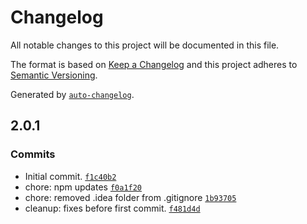 # Changelog

All notable changes to this project will be documented in this file.

The format is based on [Keep a Changelog](https://keepachangelog.com/en/1.0.0/)
and this project adheres to [Semantic Versioning](https://semver.org/spec/v2.0.0.html).

Generated by [`auto-changelog`](https://github.com/CookPete/auto-changelog).

## 2.0.1

### Commits

- Initial commit. [`f1c40b2`](https://github.com/UtahGooner/api-sage/commit/f1c40b2c2adb8e65d89966b783f2cd49a4cb1fd9)
- chore: npm updates [`f0a1f20`](https://github.com/UtahGooner/api-sage/commit/f0a1f20a19db17956ca264c9c4cb4ac3d29e7cfa)
- chore: removed .idea folder from .gitignore [`1b93705`](https://github.com/UtahGooner/api-sage/commit/1b93705f054a466a6763feda4b73a32f9edb2e37)
- cleanup: fixes before first commit. [`f481d4d`](https://github.com/UtahGooner/api-sage/commit/f481d4d251d91394eab05ad2d1d1ddef908c1c05)
